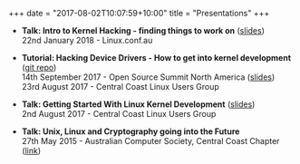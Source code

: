 +++
date = "2017-08-02T10:07:59+10:00"
title = "Presentations"
+++

* **Talk: Intro to Kernel Hacking - finding things to work on**
([slides](http://tobin.cc/kernel-dev-finding-work.pdf))  
  22nd January 2018 - Linux.conf.au  

* **Tutorial: Hacking Device Drivers - How to get into kernel development** ([git repo](http://github.com/tcharding/kernel))  
  14th September 2017 - Open Source Summit North America
  ([slides](http://tobin.cc/kernel-dev-tutorial.pdf))  
  23rd August 2017 - Central Coast Linux Users Group  

* **Talk: Getting Started With Linux Kernel Development**
  ([slides](http://tobin.cc/kernel-dev-intro.pdf))  
  2nd August 2017 - Central Coast Linux Users Group  

* **Talk: Unix, Linux and Cryptography going into the Future**  
  27th May 2015 - Australian Computer Society, Central Coast Chapter
 ([link](https://www.acs.org.au/insightsandpublications/news-archive/2015/67141.html))  
 

